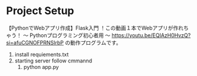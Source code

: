 # Project Setup

【PythonでWebアプリ作成】Flask入門 ！この動画１本でWebアプリが作れちゃう！ 〜 Pythonプログラミング初心者用 〜
<https://youtu.be/EQIAzH0HvzQ?si=afuCGNOFPRNSIrbP>
の動作プログラムです。

1. install requiements.txt
2. starting server follow cmmannd
   1. python app.py
